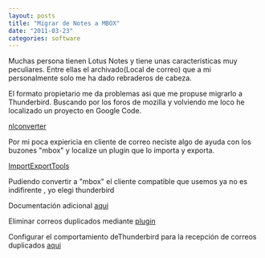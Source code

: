 ```yaml
---
layout: posts
title: "Migrar de Notes a MBOX"
date: "2011-03-23"
categories: software
---
```


Muchas persona tienen Lotus Notes y tiene unas caracteristicas muy peculiares. Entre ellas el archivado(Local de correo) que a mi personalmente solo me ha dado rebraderos de cabeza.

El formato propietario me da problemas asi que me propuse migrarlo a Thunderbird. Buscando por los foros de mozilla y volviendo me loco he localizado un proyecto en Google Code.

[nlconverter](https://code.google.com/p/nlconverter/)  

Por mi poca expiericia en cliente de correo neciste algo de ayuda con los buzones "mbox" y localize un plugin que lo importa y exporta.

[ImportExportTools](https://www.mozillaes.org/documentacion/index.php?title=Migraci%C3%B3n_%28Mozilla_Thunderbird%29)  

Pudiendo convertir a "mbox" el cliente compatible que usemos ya no es indifirente , yo elegi thunderbird

Documentación adicional [aqui](https://www.mozillaes.org/documentacion/index.php?title=Migraci%C3%B3n_%28Mozilla_Thunderbird%29)

Eliminar correos duplicados mediante [plugin](https://addons.mozilla.org/es-ES/thunderbird/addon/remove-duplicate-messages/)

Configurar el comportamiento deThunderbird para la recepción de correos duplicados [aqui](https://es.kioskea.net/faq/3803-thunderbird-gestion-de-correos-repetidos)
